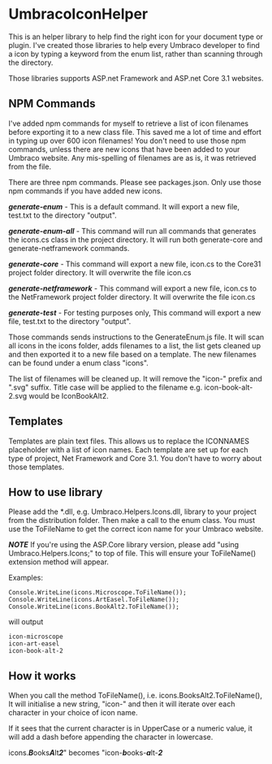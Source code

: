 # UmbracoIconHelper
This is an helper library to help find the right icon for your document type or plugin. I've created those libraries to help every Umbraco developer to find a icon by typing a keyword from the enum list, rather than scanning through the directory.

Those libraries supports ASP.net Framework and ASP.net Core 3.1 websites. 

## NPM Commands

I've added npm commands for myself to retrieve a list of icon filenames before exporting it to a new class file. This saved me a lot of time and effort in typing up over 600 icon filenames! You don't need to use those npm commands, unless there are new icons that have been added to your Umbraco website. Any mis-spelling of filenames are as is, it was retrieved from the file.

There are three npm commands. Please see packages.json. Only use those npm commands if you have added new icons.

***generate-enum*** - This is a default command. It will export a new file, test.txt to the directory "output".

***generate-enum-all*** - This command will run all commands that generates the icons.cs class in the project directory. It will run both generate-core and generate-netframework commands.

***generate-core*** - This command will export a new file, icon.cs to the Core31 project folder directory. It will overwrite the file icon.cs

***generate-netframework*** - This command will export a new file, icon.cs to the NetFramework project folder directory. It will overwrite the file icon.cs

***generate-test*** - For testing purposes only, This command will export a new file, test.txt to the directory "output".

Those commands sends instructions to the GenerateEnum.js file. It will scan all icons in the icons folder, adds filenames to a list, the list gets cleaned up and then exported it to a new file based on a template. The new filenames can be found under a enum class "icons".

The list of filenames will be cleaned up. It will remove the "icon-" prefix and ".svg" suffix. Title case will be applied to the filename e.g. icon-book-alt-2.svg would be IconBookAlt2.

## Templates

Templates are plain text files. This allows us to replace the ICONNAMES placeholder with a list of icon names. Each template are set up for each type of project, Net Framework and Core 3.1. You don't have to worry about those templates.

## How to use library

Please add the *.dll, e.g. Umbraco.Helpers.Icons.dll, library to your project from the distribution folder. Then make a call to the enum class. You must use the ToFileName to get the correct icon name for your Umbraco website.

***NOTE*** If you're using the ASP.Core library version, please add "using Umbraco.Helpers.Icons;" to top of file. This will ensure your ToFileName() extension method will appear. 

Examples:

    Console.WriteLine(icons.Microscope.ToFileName());
    Console.WriteLine(icons.ArtEasel.ToFileName());
    Console.WriteLine(icons.BookAlt2.ToFileName());

will output

    icon-microscope
    icon-art-easel
    icon-book-alt-2

## How it works

When you call the method ToFileName(), i.e. icons.BooksAlt2.ToFileName(), It will initialise a new string, "icon-" and then it will iterate over each character in your choice of icon name.

If it sees that the current character is in UpperCase or a numeric value, it will add a dash before appending the character in lowercase.

 icons.***B***ooks***A***lt***2***" becomes "icon-***b***ooks-***a***lt-***2***
